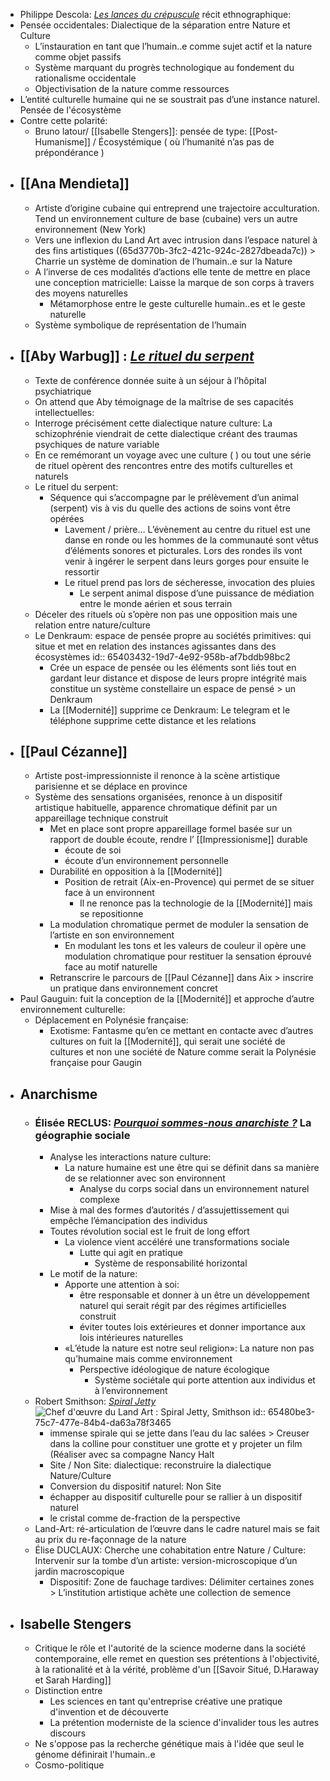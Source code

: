 - Philippe Descola: [*Les lances du crépuscule*](https://www.babelio.com/livres/Descola-Les-Lances-du-crepuscule/1418267) récit ethnographique:
- Pensée occidentales: Dialectique de la séparation entre Nature et Culture
	- L’instauration en tant que l’humain..e comme sujet actif et la nature comme objet passifs
	- Système marquant du progrès technologique au fondement du rationalisme occidentale
	- Objectivisation de la nature comme ressources
- L’entité culturelle humaine qui ne se soustrait pas d’une instance naturel. Pensée de l'écosystème
- Contre cette polarité:
	- Bruno latour/ [[Isabelle Stengers]]: pensée de type: [[Post-Humanisme]] / Écosystémique ( où l’humanité n’as pas de prépondérance )
- ## [[Ana Mendieta]]
	- Artiste d’origine cubaine qui entreprend une trajectoire acculturation. Tend un environnement culture de base (cubaine) vers un autre environnement (New York)
	- Vers une inflexion du Land Art avec intrusion dans l’espace naturel à des fins artistiques ((65d3770b-3fc2-421c-924c-2827dbeada7c)) > Charrie un système de domination de l’humain..e sur la Nature
	- A l’inverse de ces modalités d’actions elle tente de mettre en place une conception matricielle: Laisse la marque de son corps à travers des moyens naturelles
		- Métamorphose entre le geste culturelle humain..es et le geste naturelle
	- Système symbolique de représentation de l’humain
- ## [[Aby Warbug]] : [*Le rituel du serpent*](https://journals.openedition.org/critiquedart/1844)
	- Texte de conférence donnée suite à un séjour à l’hôpital psychiatrique
	- On attend que Aby témoignage de la maîtrise de ses capacités intellectuelles:
	- Interroge précisément cette dialectique nature culture: La schizophrénie viendrait de cette dialectique créant des traumas psychiques de nature variable
	- En ce remémorant un voyage avec une culture ( ) ou tout une série de rituel opèrent des rencontres entre des motifs culturelles et naturels
	- Le rituel du serpent:
		- Séquence qui s’accompagne par le prélèvement d’un animal (serpent) vis à vis du quelle des actions de soins vont être opérées
			- Lavement / prière… L’évènement au centre du rituel est une danse en ronde ou les hommes de la communauté sont vêtus d’éléments sonores et picturales. Lors des rondes ils vont venir à ingérer le serpent dans leurs gorges pour ensuite le ressortir
			- Le rituel prend pas lors de sécheresse, invocation des pluies
				- Le serpent animal dispose d’une puissance de médiation entre le monde aérien et sous terrain
	- Déceler des rituels où s’opère non pas une opposition mais une relation entre nature/culture
	- Le Denkraum: espace de pensée propre au sociétés primitives: qui situe et met en relation des instances agissantes dans des écosystèmes 
	  id:: 65403432-19d7-4e92-958b-af7bddb98bc2
		- Crée un espace de pensée ou les éléments sont liés tout en gardant leur distance et dispose de leurs propre intégrité mais constitue un système constellaire un espace de pensé > un Denkraum
		- La [[Modernité]] supprime ce Denkraum: Le telegram et le téléphone supprime cette distance et les relations
- ## [[Paul Cézanne]]
	- Artiste post-impressionniste il renonce à la scène artistique parisienne et se déplace en province
	- Système des sensations organisées, renonce à un dispositif artistique habituelle, apparence chromatique définit par un appareillage technique construit
		- Met en place sont propre appareillage formel basée sur un rapport de double écoute, rendre l’ [[Impressionisme]]  durable
			- écoute de soi
			- écoute d’un environnement personnelle
		- Durabilité en opposition à la [[Modernité]]
			- Position de retrait (Aix-en-Provence) qui permet de se situer face à un environnent
				- Il ne renonce pas la technologie de la [[Modernité]] mais se repositionne
		- La modulation chromatique permet de moduler la sensation de l’artiste en son environnement
			- En modulant les tons et les valeurs de couleur il opère une modulation chromatique pour restituer la sensation éprouvé face au motif naturelle
		- Retranscrire le parcours de [[Paul Cézanne]] dans Aix > inscrire un pratique dans environnement concret
- Paul Gauguin: fuit la conception de la [[Modernité]] et approche d’autre environnement culturelle:
	- Déplacement en Polynésie française:
		- Exotisme: Fantasme qu’en ce mettant en contacte avec d’autres cultures on fuit la [[Modernité]], qui serait une société de cultures et non une société de Nature comme serait la Polynésie française pour Gaugin
- ## Anarchisme
	- ### Élisée RECLUS: [*Pourquoi sommes-nous anarchiste ?*](https://fr.wikisource.org/wiki/Pourquoi_sommes-nous_anarchistes_%3F) La géographie sociale
		- Analyse les interactions nature culture:
			- La nature humaine est une être qui se définit dans sa manière de se relationner avec son environnent
				- Analyse du corps social dans un environnement naturel complexe
		- Mise à mal des formes d’autorités / d’assujettissement qui empêche l’émancipation des individus
		- Toutes révolution social est le fruit de long effort
			- La violence vient accéléré une transformations sociale
				- Lutte qui agit en pratique
					- Système de responsabilité horizontal
		- Le motif de la nature:
			- Apporte une attention à soi:
				- être responsable et donner à un être un développement naturel qui serait régit par des régimes artificielles construit
				- éviter toutes lois extérieures et donner importance aux lois intérieures naturelles
			- «L’étude la nature est notre seul religion»: La nature non pas qu’humaine mais comme environnement
				- Perspective idéologique de nature écologique
					- Système sociétale qui porte attention aux individus et à l’environnement
	- Robert Smithson: [*Spiral Jetty*](https://blog.artsper.com/fr/la-minute-arty/chef-doeuvre-art-contemporain-spiral-jetty-smithson/) ![Chef d'œuvre du Land Art : Spiral Jetty, Smithson](https://blog.artsper.com/wp-content/uploads/2014/04/New-Featured-Image-1200-x-675-2-min_11zon.jpg)
	  id:: 65480be3-75c7-477e-84b4-da63a78f3465
		- immense spirale qui se jette dans l’eau du lac salées > Creuser dans la colline pour constituer une grotte et y projeter un film (Réaliser avec sa compagne Nancy Halt
		- Site / Non Site: dialectique: reconstruire la dialectique Nature/Culture
		- Conversion du dispositif naturel: Non Site
		- échapper au dispositif culturelle pour se rallier à un dispositif naturel
		- le cristal comme de-fraction de la perspective
	- Land-Art: ré-articulation de l’œuvre dans le cadre naturel mais se fait au prix du re-façonnage de la nature
	- Élise DUCLAUX:  Cherche une cohabitation entre Nature / Culture: Intervenir sur la tombe d’un artiste: version-microscopique d’un jardin macroscopique
		- Dispositif: Zone de fauchage tardives:  Délimiter certaines zones > L’institution artistique achète une collection de semence
- ## Isabelle Stengers
	- Critique le rôle et l'autorité de la science moderne dans la société contemporaine, elle remet en question ses prétentions à l'objectivité, à la rationalité et à la vérité, problème d'un [[Savoir Situé, D.Haraway et Sarah Harding]]
	- Distinction entre
		- Les sciences en tant qu'entreprise créative une pratique d'invention et de découverte
		- La prétention moderniste de la science d'invalider tous les autres discours
	- Ne s'oppose pas la recherche génétique mais à l'idée que seul le génome définirait l'humain..e
	- Cosmo-politique